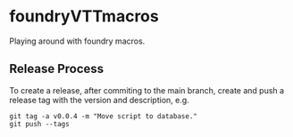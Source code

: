 # foundryVTTmacros

Playing around with foundry macros.

## Release Process

To create a release, after commiting to the main branch, create and push a
release tag with the version and description, e.g.

```
git tag -a v0.0.4 -m "Move script to database."
git push --tags

```
